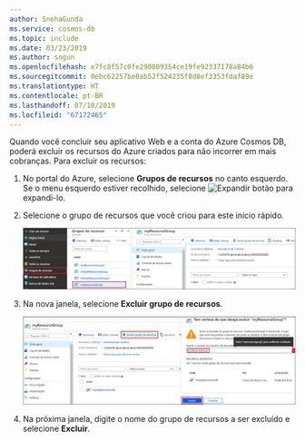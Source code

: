 ```yaml
---
author: SnehaGunda
ms.service: cosmos-db
ms.topic: include
ms.date: 03/23/2019
ms.author: sngun
ms.openlocfilehash: e7fc8f57c0fe290809354ce19fe92337178a84b6
ms.sourcegitcommit: 0ebc62257be0ab52f524235f8d8ef3353fdaf89e
ms.translationtype: HT
ms.contentlocale: pt-BR
ms.lasthandoff: 07/10/2019
ms.locfileid: "67172465"
---
```

Quando você concluir seu aplicativo Web e a conta do Azure Cosmos DB, poderá excluir os recursos do Azure criados para não incorrer em mais cobranças. Para excluir os recursos:

1. No portal do Azure, selecione **Grupos de recursos** no canto esquerdo. Se o menu esquerdo estiver recolhido, selecione ![Expandir botão](./media/cosmos-db-delete-resource-group/expand.png) para expandi-lo.

2. Selecione o grupo de recursos que você criou para este início rápido.  

   ![Métricas no portal do Azure](./media/cosmos-db-delete-resource-group/delete-resources-select.png)

2. Na nova janela, selecione **Excluir grupo de recursos**.

   ![Métricas no portal do Azure](./media/cosmos-db-delete-resource-group/delete-resources.png)   

3. Na próxima janela, digite o nome do grupo de recursos a ser excluído e selecione **Excluir**.

